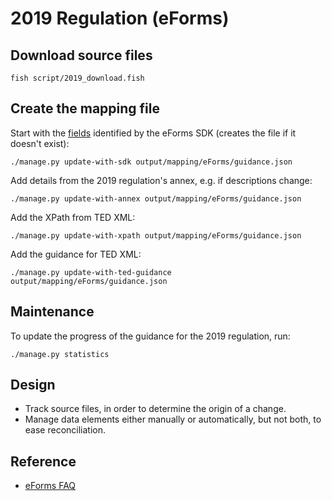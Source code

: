 # 2019 Regulation (eForms)

## Download source files

    fish script/2019_download.fish

## Create the mapping file

Start with the [fields](https://docs.ted.europa.eu/eforms/0.6.0/fields/index.html) identified by the eForms SDK (creates the file if it doesn't exist):

    ./manage.py update-with-sdk output/mapping/eForms/guidance.json

Add details from the 2019 regulation's annex, e.g. if descriptions change:

    ./manage.py update-with-annex output/mapping/eForms/guidance.json

Add the XPath from TED XML:

    ./manage.py update-with-xpath output/mapping/eForms/guidance.json

Add the guidance for TED XML:

    ./manage.py update-with-ted-guidance output/mapping/eForms/guidance.json

## Maintenance

To update the progress of the guidance for the 2019 regulation, run:

    ./manage.py statistics

## Design

* Track source files, in order to determine the origin of a change.
* Manage data elements either manually or automatically, but not both, to ease reconciliation.

## Reference

* [eForms FAQ](https://docs.ted.europa.eu/home/eforms/FAQ/index.html)
